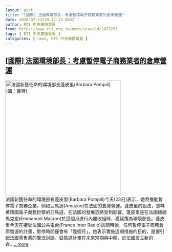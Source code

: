 ```yaml
---
layout: post
title: "[國際] 法國環境部長：考慮暫停電子商務業者的倉庫營運"
date: 2020-07-23T10:47:13.000Z
author: RTI 中央廣播電臺
from: https://www.rti.org.tw/news/view/id/2073251
tags: [ RTI 中央廣播電臺 ]
categories: [ news, RTI 中央廣播電臺 ]
---
```

<!--1595501233000-->
[[國際] 法國環境部長：考慮暫停電子商務業者的倉庫營運](https://www.rti.org.tw/news/view/id/2073251)
------

<div>
<img src="https://static.rti.org.tw/assets/thumbnails/2020/07/23/fcd070bf41392dc834722a3b64a8bc61.jpg" width="360" alt="法國新獲任命的環境部長蓬皮里(Barbara Pompili)(圖：推特)" title="法國新獲任命的環境部長蓬皮里(Barbara Pompili)(圖：推特)"><br>法國新獲任命的環境部長蓬皮里(Barbara Pompili)今天(23日)表示，她將推動暫停電子商務企業，例如亞馬遜(Amazon)在法國的倉庫營運。蓬皮里的說法，意味著跨國電子商務巨擘的亞馬遜，在法國的發展恐將受到影響。蓬皮里是在法國總統馬克宏(Emmanuel Macron)於這個月進行內閣改組時，獲延攬為環境部長。蓬皮里今天在接受法國公共電台(France Inter Radio)訪問時說，任何暫停電子商務倉庫營運的計畫，暫停時間僅會有「幾個月」，她表示實施這項措施的目的，是要引起法國零售業的廣泛討論。亞馬遜計畫在未來短期與中期，於法國設立新的倉...<a target="_blank" href="https://www.rti.org.tw/news/view/id/2073251">...more</a>
</div>

